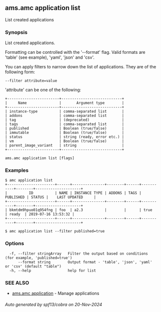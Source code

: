 ## ams.amc application list

List created applications

### Synopsis

List created applications.

Formatting can be controlled with the '--format' flag.
Valid formats are 'table' (see example), 'yaml', 'json' and 'csv'.

You can apply filters to narrow down the list of applications.
They are of the following form:

	--filter attribute=value

'attribute' can be one of the following:

	+------------------------+----------------------------+
	|     Name               |       Argument type        |
	+------------------------+----------------------------+
	| instance-type          | comma-separated list       |
	| addons                 | comma-separated list       |
	| tag                    | (deprecated)               |
	| tags                   | comma-separated list       |
	| published              | Boolean (true/false)       |
	| immutable              | Boolean (true/false)       |
	| status                 | string (ready, error etc.) |
	| vm                     | Boolean (true/false)       |
	| parent_image_variant   | string                     |
	+------------------------+----------------------------+



```
ams.amc application list [flags]
```

### Examples

```
$ amc application list
+----------------------+------+---------------+--------+------+-----------+--------+---------------------+
|          ID          | NAME | INSTANCE TYPE | ADDONS | TAGS | PUBLISHED | STATUS |    LAST UPDATED     |
+----------------------+------+---------------+--------+------+-----------+--------+---------------------+
| bkmtdm9hpuo01q954fng | foo  | a2.3          |        |      | true      | ready  | 2019-07-16 13:53:32 |
+----------------------+------+---------------+--------+------+-----------+--------+---------------------+

$ amc application list --filter published=true

```

### Options

```
  -f, --filter stringArray   Filter the output based on conditions (for example, 'published=true')
      --format string        Output format - 'table', 'json', 'yaml' or 'csv' (default "table")
  -h, --help                 help for list
```

### SEE ALSO

* [ams.amc application](ams.amc_application.md)	 - Manage applications

###### Auto generated by spf13/cobra on 20-Nov-2024
